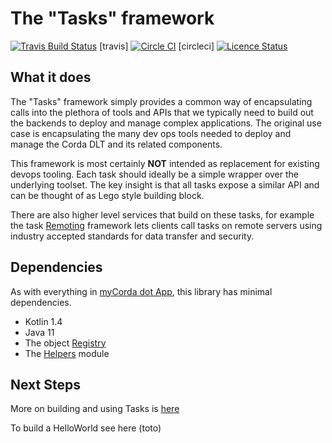 # The "Tasks" framework

[![Travis Build Status](https://travis-ci.com/mycordaapp/tasks.svg?branch=master)](https://app.travis-ci.com/github/mycordaapp/tasks) [travis]
[![Circle CI](https://circleci.com/gh/mycordaapp/tasks.svg?style=shield)](https://circleci.com/gh/mycordaapp/tasks) [circleci]
[![Licence Status](https://img.shields.io/github/license/mycordaapp/tasks)](https://github.com/mycordaapp/tasks/blob/master/licence.txt)

## What it does

The "Tasks" framework simply provides a common way of encapsulating calls into the plethora of tools and APIs that we
typically need to build out the backends to deploy and manage complex applications. The original use case is
encapsulating the many dev ops tools needed to deploy and manage the Corda DLT and its related components.

This framework is most certainly **NOT** intended as replacement for existing devops tooling. Each task should ideally
be a simple wrapper over the underlying toolset. The key insight is that all tasks expose a similar API and can be
thought of as Lego style building block.

There are also higher level services that build on these tasks, for example the task [Remoting](http://todo.com)
framework lets clients call tasks on remote servers using industry accepted standards for data transfer and security.

## Dependencies

As with everything in [myCorda dot App](https://mycorda.app), this library has minimal dependencies.

* Kotlin 1.4
* Java 11
* The object [Registry](https://github.com/mycordaapp/registry#readme)
* The [Helpers](https://github.com/mycordaapp/helpers#readme) module 

## Next Steps 

More on building and using Tasks is [here](./docs/tasks.md)

To build a HelloWorld see here (toto)

